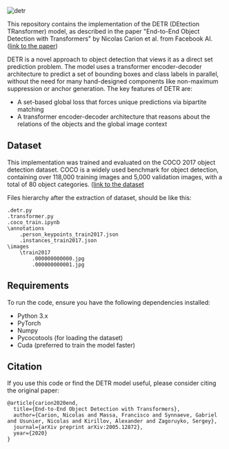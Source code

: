 
![detr](https://github.com/user-attachments/assets/9e65fa3d-e19c-49c9-bbc1-f7d3df054143)

This repository contains the implementation of the DETR (DEtection TRansformer) model, as described in the paper "End-to-End Object Detection with Transformers" by Nicolas Carion et al. from Facebook AI. ([link to the paper](https://arxiv.org/abs/2005.12872))

DETR is a novel approach to object detection that views it as a direct set prediction problem. The model uses a transformer encoder-decoder architecture to predict a set of bounding boxes and class labels in parallel, without the need for many hand-designed components like non-maximum suppression or anchor generation.
The key features of DETR are:
- A set-based global loss that forces unique predictions via bipartite matching
- A transformer encoder-decoder architecture that reasons about the relations of the objects and the global image context

## Dataset

This implementation was trained and evaluated on the COCO 2017 object detection dataset. COCO is a widely used benchmark for object detection, containing over 118,000 training images and 5,000 validation images, with a total of 80 object categories. ([link to the dataset](https://cocodataset.org/#download)

Files hierarchy after the extraction of dataset, should be like this:
```
.detr.py
.transformer.py
.coco_train.ipynb
\annotations
    .person_keypoints_train2017.json
    .instances_train2017.json
\images
    \train2017
        .000000000000.jpg
        .000000000001.jpg
```

## Requirements

To run the code, ensure you have the following dependencies installed:
- Python 3.x
- PyTorch
- Numpy
- Pycocotools (for loading the dataset)
- Cuda (preferred to train the model faster)

## Citation

If you use this code or find the DETR model useful, please consider citing the original paper:

```
@article{carion2020end,
  title={End-to-End Object Detection with Transformers},
  author={Carion, Nicolas and Massa, Francisco and Synnaeve, Gabriel and Usunier, Nicolas and Kirillov, Alexander and Zagoruyko, Sergey},
  journal={arXiv preprint arXiv:2005.12872},
  year={2020}
}
